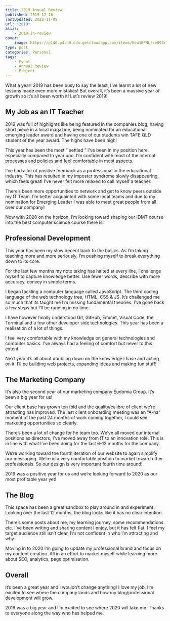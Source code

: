 ```yaml
---
title: 2019 Annual Review
published: 2019-12-16
lastUpdated: 2022-11-08
url: "2019"
alias:
    - 2019-in-review
cover:
    image: https://p146.p4.n0.cdn.getcloudapp.com/items/Kou1KPNL/ce995e43-746b-4d5c-8c5c-66ceca3e6a81.jpg?source=viewer&v=261edaa27e33abde0ebf8a193229bfe0
type: post
categories: Personal
tags: 
    - Event
    - Annual Review
    - Project
---
```


<!-- <iframe src="https://anchor.fm/mrashleyball/embed/episodes/2019-In-Review-e16ksqi" width="100%" frameborder="0" scrolling="no"></iframe> -->

What a year! 2019 has been busy to say the least, I’ve learnt a lot of new lessons made even more mistakes! But overall, it’s been a massive year of growth so it’s all been worth it! Let’s review 2019!

## My Job as an IT Teacher

2019 was full of highlights like being featured in the companies blog, having short piece in a local magazine, being nominated for an educational emerging leader award and having one of our students win TAFE QLD student of the year award. The highs have been high!

This year has been the most ” settled ” I’ve been in my position here, especially compared to year uno. I’m confident with most of the internal processes and policies and feel comfortable in most aspects.

I’ve had a lot of positive feedback as a professional in the educational industry. This has resulted in my imposter syndrome slowly disappearing, which feels great! I’ve never felt more relaxed to call myself a teacher.

There’s been more opportunities to network and get to know peers outside my IT Team. I’m better acquainted with some local teams and due to my nomination for Emerging Leader I was able to meet great people from all over our company!

Now with 2020 on the horizon, I’m looking toward shaping our IDMT course into the best computer science course there is!

## Professional Development

This year has been my slow decent back to the basics. As I’m taking teaching more and more seriously, I’m pushing myself to break everything down to its core.

For the last few months my note taking has halted at every line, I challenge myself to capture knowledge better. Use fewer words, describe with more accuracy, convey in simple terms.

I began tackling a computer language called JavaScript. The third coding language of the web technology tree, HTML, CSS &amp; JS. It’s challenged me so much that its taught me I’m missing fundamental theories. I’ve gone back a few steps but I’ll be running in no time.

I have however finally understood Git, GitHub, Emmet, Visual Code, the Terminal and a few other developer side technologies. This year has been a realisation of a lot of things.

I feel very comfortable with my knowledge on general technologies and computer basics. I’ve always had a feeling of comfort but never to this extent.

Next year it’s all about doubling down on the knowledge I have and acting on it. I’ll be building web projects, expanding ideas and making fun stuff!

## The Marketing Company

It’s also the second year of our marketing company Eudomia Group. It’s been a big year for us!

Our client base has grown ten fold and the quality/calibre of client we’re attracting has improved. The last client onboarding meeting was an “A-ha” moment of the past 24 months of work coming together, I could see marketing opportunities so clearly.

There’s been a lot of change for he team too. We’ve all moved our internal positions as directors, I’ve moved away from IT to an innovation role. This is in line with what I’ve been doing for the last 6-12 months for the company.

We’re working toward the fourth iteration of our website to again simplify our messaging. We’re in a very comfortable position to market toward other professionals. So our design is very important fourth time around!

2019 was a positive year for us and we’re looking forward to 2020 as our most profitable year yet!

## The Blog

This space has been a great sandbox to play around in and experiment. Looking over the last 12 months, the blog looks like it has no clear intention.

There’s some posts about me, my learning journey, some recommendations etc. I’ve been writing and sharing content I enjoy, but it has felt flat. I feel my target audience still isn’t clear, I’m not confident in who I’m attracting and why.

Moving in to 2020 I’m going to update my professional brand and focus on my content creation. All in an effort to market myself while learning more about SEO, analytics, page optimisation.

## Overall

It’s been a great year and I wouldn’t change anything! I love my job, I’m excited to see where the company lands and how my blog/professional development will grow.

2019 was a big year and I’m excited to see where 2020 will take me. Thanks to everyone along the way who has helped me.

<!-- <div class="geo geo-post" id="geo-post-1436" style="display: none"><span class="latitude">-26.6495925</span><span class="longitude">153.099707</span></div> -->